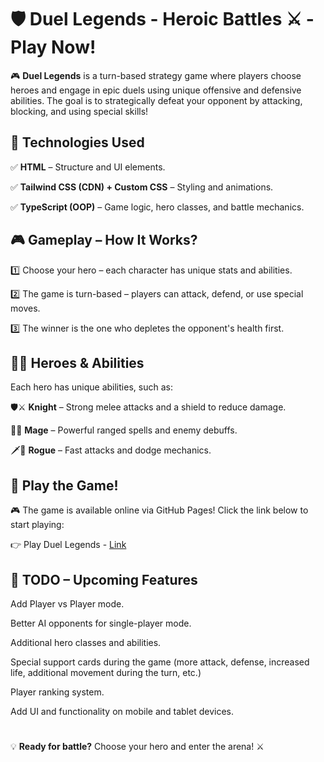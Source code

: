 # 🛡️ Duel Legends - Heroic Battles ⚔️ - Play Now!

🎮 **Duel Legends** is a turn-based strategy game where players choose heroes and engage in epic duels using unique offensive and defensive abilities. The goal is to strategically defeat your opponent by attacking, blocking, and using special skills!

## 🚀 Technologies Used

✅ **HTML** – Structure and UI elements.

✅ **Tailwind CSS (CDN) + Custom CSS** – Styling and animations.

✅ **TypeScript (OOP)** – Game logic, hero classes, and battle mechanics.

## 🎮 Gameplay – How It Works?

1️⃣ Choose your hero – each character has unique stats and abilities.

2️⃣ The game is turn-based – players can attack, defend, or use special moves.

3️⃣ The winner is the one who depletes the opponent's health first.

## 🦸‍♂️ Heroes & Abilities

Each hero has unique abilities, such as:

🛡⚔ **Knight** – Strong melee attacks and a shield to reduce damage.

🔮🔥 **Mage** – Powerful ranged spells and enemy debuffs.

🗡💨 **Rogue** – Fast attacks and dodge mechanics.

## 📜 Play the Game!

🎮 The game is available online via GitHub Pages! Click the link below to start playing:

👉 Play Duel Legends - [Link](https://kamilkonopski.github.io/Duel-Legends-Game/)

## 📌 TODO – Upcoming Features

Add Player vs Player mode.

Better AI opponents for single-player mode.

Additional hero classes and abilities.

Special support cards during the game (more attack, defense, increased life, additional movement during the turn, etc.)

Player ranking system.

Add UI and functionality on mobile and tablet devices.

#

💡 **Ready for battle?** Choose your hero and enter the arena! ⚔️
